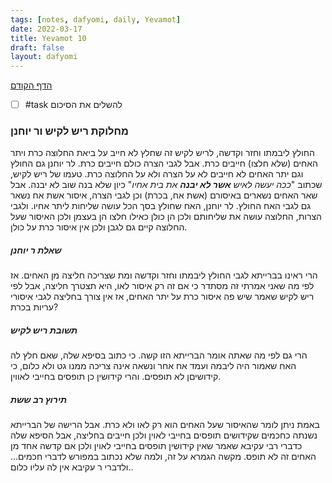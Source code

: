 ```yaml
---
tags: [notes, dafyomi, daily, Yevamot] 
date: 2022-03-17
title: Yevamot 10
draft: false
layout: dafyomi
---
```


[הדף הקודם](../2022-03-16)
- [ ] #task להשלים את הסיכום
### מחלוקת ריש לקיש ור יוחנן
החולץ ליבמתו וחזר וקדשה, לריש לקיש זה שחלץ לא חייב על ביאת החלוצה כרת ויתר האחים (שלא חלצו) חייבים כרת. אבל לגבי הצרה כולם חייבים כרת.
לר יוחנן גם החולץ וגם יתר האחים לא חייבים לא על הצרה ולא על החלוצה כרת.
 טעמו של ריש לקיש, שכתוב "*ככה יעשה לאיש **אשר לא יבנה** את בית אחיו*" כיון שלא בנה שוב לא יבנה. אבל שאר האחים נשארים באיסורם (אשת אח, בכרת) וכן לגבי הצרה, איסור אשת אח נשאר גם לגבי האח החולץ.
 לר יוחנן, האח שחולץ בסך הכל עושה שליחות ליתר אחיו. ולגבי הצרות, החלוצה עושה את שליחותם ולכן הן כולן כאילו חלצו הן בעצמן ולכן האיסור שעל החלוצה קיים גם לגבן ולכן אין איסור כרת על כולן.
 ##### שאלת ר יוחנן
 הרי ראינו בברייתא לגבי החולץ ליבמתו וחזר וקדשה ומת שצריכה חליצה מן האחים. אז לפי מה שאני אמרתי זה מסתדר כי אם זה רק איסור לאו, היא תצטרך חליצה, אבל לפי ריש לקיש שאמר שיש פה איסור כרת על יתר האחים, אז אין צורך בחליצה לגבי איסורי עריות בכרת?
 ##### תשובת ריש לקיש
 הרי גם לפי מה שאתה אומר הברייתא הזו קשה. כי כתוב בסיפא שלה, שאם חלץ לה האח שאמור היה ליבמה ועמד אח אחר ונשאה אינה צריכה ממנו גט ולא כלום, כי קידושיםן לא תופסים. והרי קידושין כן תופסים בחייבי לאווין. 
 ##### תירוץ רב ששת
 באמת ניתן לומר שהאיסור שעל האחים הוא רק לאו ולא כרת. אבל הרישה של הברייתא נשנתה כחכמים שקידושים תופסים בחייבי לאוין ולכן חייבים בחליצה, אבל הסיפא שלה כדברי רבי עקיבא שאמר שאין קידושין תופסים בחייבי לאוין ולכן אם קדשה אחד מן האחים זה לא תופס.
מקשה הגמרא על זה, ולמה שלא נכתוב במפורש לדברי חכמים... ולדברי ר עקיבא אין לה עליו כלום..
